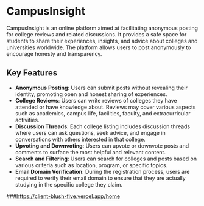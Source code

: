 # CampusInsight

CampusInsight is an online platform aimed at facilitating anonymous posting for college reviews and related discussions. It provides a safe space for students to share their experiences, insights, and advice about colleges and universities worldwide. The platform allows users to post anonymously to encourage honesty and transparency.

## Key Features

- **Anonymous Posting**: Users can submit posts without revealing their identity, promoting open and honest sharing of experiences.
- **College Reviews**: Users can write reviews of colleges they have attended or have knowledge about. Reviews may cover various aspects such as academics, campus life, facilities, faculty, and extracurricular activities.
- **Discussion Threads**: Each college listing includes discussion threads where users can ask questions, seek advice, and engage in conversations with others interested in that college.
- **Upvoting and Downvoting**: Users can upvote or downvote posts and comments to surface the most helpful and relevant content.
- **Search and Filtering**: Users can search for colleges and posts based on various criteria such as location, program, or specific topics.
- **Email Domain Verification**: During the registration process, users are required to verify their email domain to ensure that they are actually studying in the specific college they claim.

###https://client-blush-five.vercel.app/home
